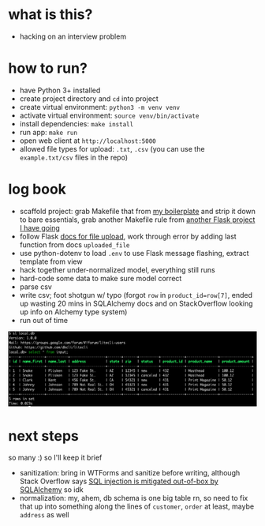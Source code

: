 # what is this?

* hacking on an interview problem

# how to run?

* have Python 3+ installed
* create project directory and `cd` into project
* create virtual environment: `python3 -m venv venv`
* activate virtual environment: `source venv/bin/activate`
* install dependencies: `make install`
* run app: `make run`
* open web client at `http://localhost:5000`
* allowed file types for upload: `.txt`, `.csv` (you can use the `example.txt/csv` files in the repo)

# log book

* scaffold project: grab Makefile that from [my boilerplate](https://github.com/zachvalenta/create-python-app) and strip it down to bare essentials, grab another Makefile rule from [another Flask project I have going](https://github.com/zachvalenta/book-db) 
* follow Flask [docs for file upload](http://flask.pocoo.org/docs/1.0/patterns/fileuploads/), work through error by adding last function from docs `uploaded_file`
* use python-dotenv to load `.env` to use Flask message flashing, extract template from view
* hack together under-normalized model, everything still runs
* hard-code some data to make sure model correct
* parse csv
* write csv; foot shotgun w/ typo (forgot `row` in `product_id=row[7]`, ended up wasting 20 mins in SQLAlchemy docs and on StackOverflow looking up info on Alchemy type system)
* run out of time

<img src="end-result.png">

# next steps

so many :) so I'll keep it brief

* sanitization: bring in WTForms and sanitize before writing, although Stack Overflow says [SQL injection is mitigated out-of-box by SQLAlchemy](https://stackoverflow.com/a/6501664) so idk
* normalization: my, ahem, db schema is one big table rn, so need to fix that up into something along the lines of `customer`, `order` at least, maybe `address` as well
